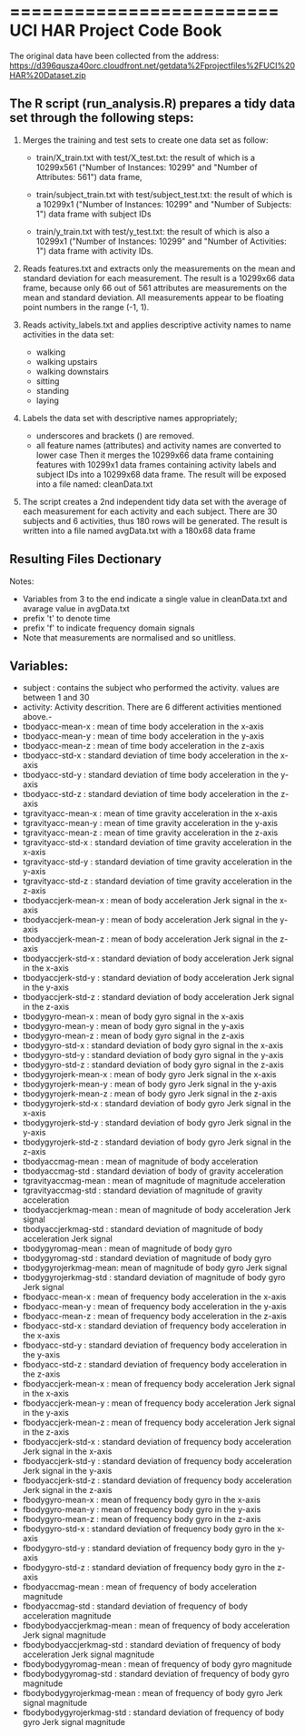 =========================
UCI HAR Project Code Book
=========================
The original data have been collected from the address: https://d396qusza40orc.cloudfront.net/getdata%2Fprojectfiles%2FUCI%20HAR%20Dataset.zip

The R script (run_analysis.R) prepares a tidy data set through the following steps:
-----------------------------------------------------------------------------------
1. Merges the training and test sets to create one data set as follow: 

	- train/X_train.txt with test/X_test.txt:
	the result of which is a 10299x561 ("Number of Instances: 10299" and "Number of Attributes: 561") data frame, 

	- train/subject_train.txt with test/subject_test.txt:
	the result of which is a 10299x1 ("Number of Instances: 10299" and "Number of Subjects: 1") data frame with subject IDs

	- train/y_train.txt with test/y_test.txt: 
	the result of which is also a 10299x1 ("Number of Instances: 10299" and "Number of Activities: 1") data frame with activity IDs.

2. Reads features.txt and extracts only the measurements on the mean and standard deviation for each measurement. 
The result is a 10299x66 data frame, because only 66 out of 561 attributes are measurements on the mean and 
standard deviation. All measurements appear to be floating point numbers in the range (-1, 1).

3. Reads activity_labels.txt and applies descriptive activity names to name activities in the data set:

	- walking
 	- walking upstairs
	- walking downstairs
	- sitting
	- standing
	- laying

4. Labels the data set with descriptive names appropriately; 
	- underscores and brackets () are removed. 
	- all feature names (attributes) and activity names are converted to lower case
Then it merges the 10299x66 data frame containing features with 10299x1 data frames containing activity labels 
and subject IDs into a 10299x68 data frame. The result will be exposed into a file named: cleanData.txt 

5. The script creates a 2nd independent tidy data set with the average of each measurement for each activity 
and each subject. There are 30 subjects and 6 activities, thus 180 rows will be generated. 
The result is written into a file named avgData.txt with a 180x68 data frame

Resulting Files Dectionary
--------------------------
Notes: 
 - Variables from 3 to the end indicate a single value in cleanData.txt and avarage value in avgData.txt
 - prefix 't' to denote time
 - prefix 'f' to indicate frequency domain signals 
 - Note that measurements are normalised and so unitlless.

Variables:
----------
- subject : contains the subject who performed the activity. values are between 1 and 30
- activity: Activity descrition. There are 6 different activities mentioned above.- 
- tbodyacc-mean-x : mean of time body acceleration in the x-axis
- tbodyacc-mean-y : mean of time body acceleration in the y-axis
- tbodyacc-mean-z : mean of time body acceleration in the z-axis
- tbodyacc-std-x 	: standard deviation of time body acceleration in the x-axis
- tbodyacc-std-y 	: standard deviation of time body acceleration in the y-axis
- tbodyacc-std-z 	: standard deviation of time body acceleration in the z-axis
- tgravityacc-mean-x : mean of time gravity acceleration in the x-axis
- tgravityacc-mean-y : mean of time gravity acceleration in the y-axis
- tgravityacc-mean-z : mean of time gravity acceleration in the z-axis
- tgravityacc-std-x  : standard deviation of time gravity acceleration in the x-axis
- tgravityacc-std-y  : standard deviation of time gravity acceleration in the y-axis
- tgravityacc-std-z  : standard deviation of time gravity acceleration in the z-axis
- tbodyaccjerk-mean-x : mean of body acceleration Jerk signal in the x-axis
- tbodyaccjerk-mean-y : mean of body acceleration Jerk signal in the y-axis
- tbodyaccjerk-mean-z : mean of body acceleration Jerk signal in the z-axis
- tbodyaccjerk-std-x  : standard deviation of body acceleration Jerk signal in the x-axis
- tbodyaccjerk-std-y  : standard deviation of body acceleration Jerk signal in the y-axis
- tbodyaccjerk-std-z  : standard deviation of body acceleration Jerk signal in the z-axis
- tbodygyro-mean-x : mean of body gyro signal in the x-axis
- tbodygyro-mean-y : mean of body gyro signal in the y-axis
- tbodygyro-mean-z : mean of body gyro signal in the z-axis
- tbodygyro-std-x : standard deviation of body gyro signal in the x-axis
- tbodygyro-std-y : standard deviation of body gyro signal in the y-axis
- tbodygyro-std-z	: standard deviation of body gyro signal in the z-axis
- tbodygyrojerk-mean-x : mean of body gyro Jerk signal in the x-axis
- tbodygyrojerk-mean-y : mean of body gyro Jerk signal in the y-axis
- tbodygyrojerk-mean-z : mean of body gyro Jerk signal in the z-axis
- tbodygyrojerk-std-x  : standard deviation of body gyro Jerk signal in the x-axis
- tbodygyrojerk-std-y  : standard deviation of body gyro Jerk signal in the y-axis
- tbodygyrojerk-std-z  : standard deviation of body gyro Jerk signal in the z-axis
- tbodyaccmag-mean : mean of magnitude of body acceleration
- tbodyaccmag-std  : standard deviation of body of gravity acceleration
- tgravityaccmag-mean : mean of magnitude of magnitude acceleration
- tgravityaccmag-std  : standard deviation of magnitude of gravity acceleration
- tbodyaccjerkmag-mean : mean of magnitude of body acceleration Jerk signal 
- tbodyaccjerkmag-std  : standard deviation of magnitude of body acceleration Jerk signal
- tbodygyromag-mean   : mean of magnitude of body gyro
- tbodygyromag-std    : standard deviation of magnitude of body gyro
- tbodygyrojerkmag-mean: mean of magnitude of body gyro Jerk signal
- tbodygyrojerkmag-std : standard deviation of magnitude of body gyro Jerk signal
- fbodyacc-mean-x	: mean of frequency body acceleration in the x-axis
- fbodyacc-mean-y : mean of frequency body acceleration in the y-axis
- fbodyacc-mean-z : mean of frequency body acceleration in the z-axis
- fbodyacc-std-x  : standard deviation of frequency body acceleration in the x-axis
- fbodyacc-std-y  : standard deviation of frequency body acceleration in the y-axis
- fbodyacc-std-z  : standard deviation of frequency body acceleration in the z-axis
- fbodyaccjerk-mean-x : mean of frequency body acceleration Jerk signal in the x-axis
- fbodyaccjerk-mean-y : mean of frequency body acceleration Jerk signal in the y-axis
- fbodyaccjerk-mean-z : mean of frequency body acceleration Jerk signal in the z-axis
- fbodyaccjerk-std-x  : standard deviation of frequency body acceleration Jerk signal in the x-axis
- fbodyaccjerk-std-y  : standard deviation of frequency body acceleration Jerk signal in the y-axis
- fbodyaccjerk-std-z  : standard deviation of frequency body acceleration Jerk signal in the z-axis
- fbodygyro-mean-x  : mean of frequency body gyro in the x-axis
- fbodygyro-mean-y  : mean of frequency body gyro in the y-axis
- fbodygyro-mean-z  : mean of frequency body gyro in the z-axis
- fbodygyro-std-x  : standard deviation of frequency body gyro in the x-axis
- fbodygyro-std-y  : standard deviation of frequency body gyro in the y-axis
- fbodygyro-std-z  : standard deviation of frequency body gyro in the z-axis
- fbodyaccmag-mean : mean of frequency of body acceleration magnitude 
- fbodyaccmag-std  : standard deviation of frequency of body acceleration magnitude
- fbodybodyaccjerkmag-mean : mean of frequency of body acceleration Jerk signal magnitude 
- fbodybodyaccjerkmag-std  : standard deviation of frequency of body acceleration Jerk signal magnitude 
- fbodybodygyromag-mean : mean of frequency of body gyro magnitude
- fbodybodygyromag-std  : standard deviation of frequency of body gyro magnitude
- fbodybodygyrojerkmag-mean : mean of frequency of body gyro Jerk signal magnitude
- fbodybodygyrojerkmag-std  : standard deviation of frequency of body gyro Jerk signal magnitude

